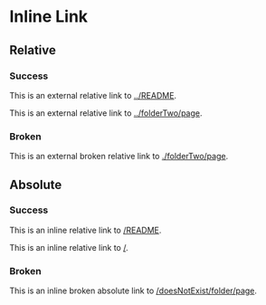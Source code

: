 # Inline Link

## Relative

### Success

This is an external relative link to [../README](../README).

This is an external relative link to [../folderTwo/page](../folderTwo/page).

### Broken

This is an external broken relative link to [./folderTwo/page](./folderTwo/page).

## Absolute 

### Success

This is an inline relative link to [/README](/README).

This is an inline relative link to [/](/).

### Broken

This is an inline broken absolute link to [/doesNotExist/folder/page](/doesNotExist/folder/page).